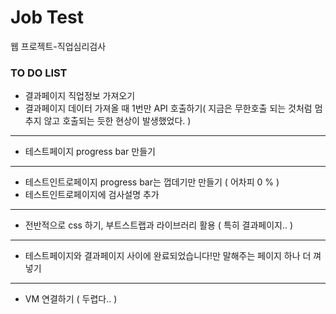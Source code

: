 # Job Test

웹 프로젝트-직업심리검사

### TO DO LIST

* 결과페이지 직업정보 가져오기
* 결과페이지 데이터 가져올 때 1번만 API 호출하기( 지금은 무한호출 되는 것처럼 멈추지 않고 호출되는 듯한 현상이 발생했었다. )
----
* 테스트페이지 progress bar 만들기
----
* 테스트인트로페이지 progress bar는 껍데기만 만들기 ( 어차피 0 % )
* 테스트인트로페이지에 검사설명 추가
----
* 전반적으로 css 하기, 부트스트랩과 라이브러리 활용 ( 특히 결과페이지.. )
----
* 테스트페이지와 결과페이지 사이에 완료되었습니다!만 말해주는 페이지 하나 더 껴넣기
----

* VM 연결하기 ( 두렵다.. )